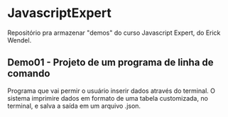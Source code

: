 # JavascriptExpert
Repositório pra armazenar "demos" do curso Javascript Expert, do Erick Wendel.

## Demo01 - Projeto de um programa de linha de comando
Programa que vai permir o usuário inserir dados através do terminal. O sistema imprimire dados em formato de uma tabela customizada, no terminal, e salva a saída em um arquivo .json.